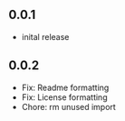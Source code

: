 ## 0.0.1
- inital release

## 0.0.2
- Fix: Readme formatting
- Fix: License formatting
- Chore: rm unused import